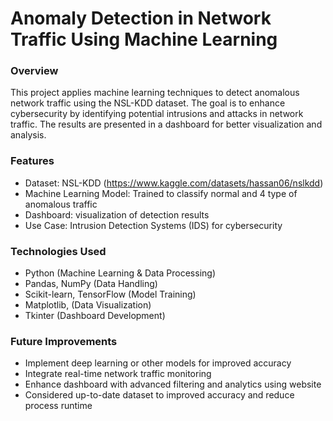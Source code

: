 # Anomaly Detection in Network Traffic Using Machine Learning

### Overview

This project applies machine learning techniques to detect anomalous network traffic using the NSL-KDD dataset. The goal is to enhance cybersecurity by identifying potential intrusions and attacks in network traffic. The results are presented in a dashboard for better visualization and analysis.

### Features
  - Dataset: NSL-KDD (https://www.kaggle.com/datasets/hassan06/nslkdd)
  - Machine Learning Model: Trained to classify normal and 4 type of anomalous traffic
  - Dashboard: visualization of detection results
  - Use Case: Intrusion Detection Systems (IDS) for cybersecurity

### Technologies Used
  - Python (Machine Learning & Data Processing)
  - Pandas, NumPy (Data Handling)
  - Scikit-learn, TensorFlow (Model Training)
  - Matplotlib, (Data Visualization)
  - Tkinter (Dashboard Development)

### Future Improvements
  - Implement deep learning or other models for improved accuracy
  - Integrate real-time network traffic monitoring
  - Enhance dashboard with advanced filtering and analytics using website
  - Considered up-to-date dataset to improved accuracy and reduce process runtime
